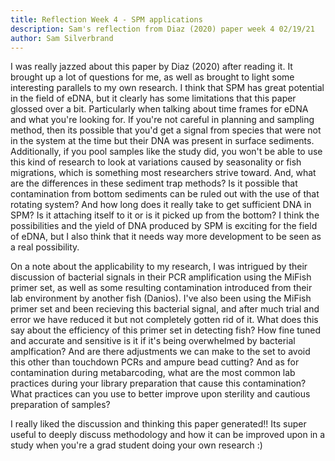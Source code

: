 ```yaml
---
title: Reflection Week 4 - SPM applications
description: Sam's reflection from Diaz (2020) paper week 4 02/19/21
author: Sam Silverbrand 
---
```


I was really jazzed about this paper by Diaz (2020) after reading it. It brought up a lot of questions for me, as well as brought to light some interesting parallels to my own research. I think that SPM has great potential in the field of eDNA, but it clearly has some limitations that this paper glossed over a bit. Particularly when talking about time frames for eDNA and what you're looking for. If you're not careful in planning and sampling method, then its possible that you'd get a signal from species that were not in the system at the time but their DNA was present in surface sediments. Additionally, if you pool samples like the study did, you won't be able to use this kind of research to look at variations caused by seasonality or fish migrations, which is something most researchers strive toward. And, what are the differences in these sediment trap methods? Is it possible that contamination from bottom sediments can be ruled out with the use of that rotating system? And how long does it really take to get sufficient DNA in SPM? Is it attaching itself to it or is it picked up from the bottom? I think the possibilities and the yield of DNA produced by SPM is exciting for the field of eDNA, but I also think that it needs way more development to be seen as a real possibility. 

On a note about the applicability to my research, I was intrigued by their discussion of bacterial signals in their PCR amplification using the MiFish primer set, as well as some resulting contamination introduced from their lab environment by another fish (Danios). I've also been using the MiFish primer set and been recieving this bacterial signal, and after much trial and error we have reduced it but not completely gotten rid of it. What does this say about the efficiency of this primer set in detecting fish? How fine tuned and accurate and sensitive is it if it's being overwhelmed by bacterial amplfication? And are there adjustments we can make to the set to avoid this other than touchdown PCRs and ampure bead cutting? And as for contamination during metabarcoding, what are the most common lab practices during your library preparation that cause this contamination? What practices can you use to better improve upon sterility and cautious preparation of samples? 

I really liked the discussion and thinking this paper generated!! Its super useful to deeply discuss methodology and how it can be improved upon in a study when you're a grad student doing your own research :) 